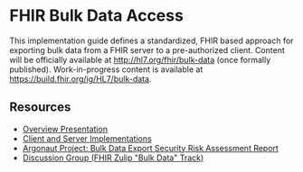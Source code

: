 # FHIR Bulk Data Access

This implementation guide defines a standardized, FHIR based approach for exporting bulk data from a FHIR server to a pre-authorized client. Content will be officially available at http://hl7.org/fhir/bulk-data (once formally published). Work-in-progress content is available at https://build.fhir.org/ig/HL7/bulk-data.

## Resources

* [Overview Presentation](https://docs.google.com/presentation/d/14ZHmam9hwz6-SsCG1YqUIQnJ56bvSqEatebltgEVR6c/edit?usp=sharing)
* [Client and Server Implementations](https://github.com/smart-on-fhir/fhir-bulk-data-docs/blob/e2ab3d9e8eb5a5e0e0a96c2d026d32860007c2a4/implementations.md)
* [Argonaut Project: Bulk Data Export Security Risk Assessment Report](https://github.com/smart-on-fhir/fhir-bulk-data-docs/blob/e2ab3d9e8eb5a5e0e0a96c2d026d32860007c2a4/security-risk-assessment-report.pdf)
* [Discussion Group (FHIR Zulip "Bulk Data" Track)](https://chat.fhir.org/login/#narrow/stream/bulk.20data)
